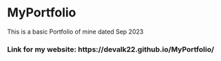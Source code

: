 # MyPortfolio
This is a basic Portfolio of mine dated  Sep 2023

<h3>Link for my website: https://devalk22.github.io/MyPortfolio/<h3>
